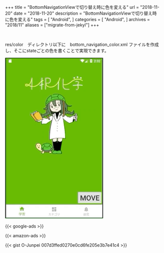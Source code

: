 +++
title = "BottomNavigationViewで切り替え時に色を変える"
url = "2018-11-20"
date = "2018-11-20"
description = "BottomNavigationViewで切り替え時に色を変える"
tags = [
    "Android",
]
categories = [
    "Android",
]
archives = "2018/11"
aliases = ["migrate-from-jekyl"]
+++

<br>

res/color　ディレクトリ以下に　bottom_navigation_color.xml ファイルを作成し、そこにstateごとの色を書くことで実現できます。

![alt](1.gif)

<!-- Google Ads -->
{{< google-ads >}}

<!-- Amazon Ads -->
{{< amazon-ads >}}

{{< gist O-Junpei 007d3ffed0270e0cd6fe205e3b7e41c4 >}}
